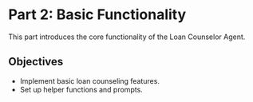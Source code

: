 # Part 2: Basic Functionality

This part introduces the core functionality of the Loan Counselor Agent.

## Objectives
- Implement basic loan counseling features.
- Set up helper functions and prompts.

